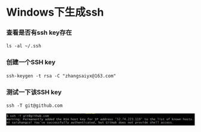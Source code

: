 # Windows下生成ssh
### 查看是否有ssh key存在
    ls -al ~/.ssh
### 创建一个SSH key
    ssh-keygen -t rsa -C "zhangsaiyx@163.com"
### 测试一下该SSH key
    ssh -T git@github.com
![测试结果](image/001_测试SSH_key.PNG "测试结果")